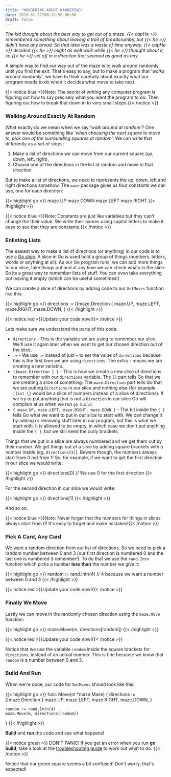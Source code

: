 ```yaml
---
title: "WONDERING ABOUT WANDERING"
date: 2018-01-22T08:12:56-08:00
draft: false
---
```


*The kid thought about the best way to get out of a maze.  {{< capHe >}} remembered something about leaving a trail of breadcrumbs, but {{< he >}} didn't have any bread.  So that idea was a waste of time anyway.  {{< capHe >}} decided {{< he >}} might as well walk while {{< he >}} thought about it, so {{< he >}} set off in a direction that seemed as good as any.*

A simple way to find our way out of the maze is to walk around randomly until you find the exit.  That's easy to say, but to make a program that '*walks around randomly*', we have to think carefully about exactly what our program needs to do when it decides what move to take next.

{{< notice blue >}}Note: The secret of writing any computer program is figuring out how to say precisely what you want the program to do.  Then figuring out how to break that down in to very small steps.{{< /notice >}}

### Walking Around Exactly At Random

What exactly do we mean when we say '*walk around at random*'?  One answer would be something like '*when choosing the next square to move to, pick one of the surrounding squares at random*'.  We can write that differently as a set of steps:

1. Make a list of directions we can move from our current square (up, down, left, right).
1. Choose one of the directions in the list at random and move in that direction.

But to make a list of directions, we need to represents the up, down, left and right directions somehow.  The `maze` package gives us four constants we can use, one for each direction:

{{< highlight go >}}
  maze.UP
  maze.DOWN
  maze.LEFT
  maze.RIGHT
{{< /highlight >}}

{{< notice blue >}}Note: Constants are just like variables but they can't change the their value.  We write their names using capital letters to make it easy to see that they are constants.{{< /notice >}}

### Enlisting Lists

The easiest way to make a list of directions (or anything) in our code is to use a [Go slice](https://tour.golang.org/moretypes/7).  A slice in Go is used hold a group of things (numbers, letters, words or anything at all).  As our Go program runs, we can add more things to our slice, take things out and at any time we can check whats in the slice.  So its a great way to remember lists of stuff.  You can even take everything out leaving it empty (which can be useful sometimes!).

We can create a slice of directions by adding code to our `GetMoves` function like this:

{{< highlight go >}}
  directions := []maze.Direction {
    maze.UP,
    maze.LEFT,
    maze.RIGHT,
    maze.DOWN,
  }
{{< /highlight >}}

{{< notice red >}}Update your code now!{{< /notice >}}

Lets make sure we understand the parts of this code:

- `directions` - This is the variable we are using to remember our slice.  We'll use it again later when we want to get our chosen direction out of the slice.
- `:=` - We use `:=` instead of just `=` to set the value of `directions` because this is the first time we are using `directions`.  The extra `:` means we are creating a new variable.
- `[]maze.Direction { }` - This is how we create a new slice of directions to remember with our `directions` variable.  The `[]` part tells Go that we are creating a slice of something.  The `maze.Direction` part tells Go that we are putting `Directions` in our slice and nothing else (for example `[]int {}` would be a slice of numbers instead of a slice of directions).  If we try to put anything that is not a `Direction` in our slice Go will complain at us when we run `go build`.
- `{ maze.UP, maze.LEFT, maze.RIGHT, maze.DOWN }` - The bit inside the `{ }` tells Go what we want to put in our slice to start with.  We can change it by adding or removing stuff later in our program, but this is what we start with.  It is allowed to be empty, in which case we don't put anything inside the `{ }`, but we still need the curly brackets.

Things that we put in a slice are always numbered and we get them out by their number.  We get things out of a slice by adding square brackets with a number inside (eg. `directions[3]`).  Beware though, the numbers always start from 0 not from 1!  So, for example, if we want to get the first direction in our slice we would write:

{{< highlight go >}}
  directions[0] // We use 0 for the first direction
{{< /highlight >}}

For the second direction in our slice we would write:

{{< highlight go >}}
  directions[1]
{{< /highlight >}}

And so on.

{{< notice blue >}}Note: Never forget that the numbers for things in slices always start from 0!  It's easy to forget and make mistakes!{{< /notice >}}

### Pick A Card, Any Card

We want a random direction from our list of directions.  So we need to pick a random number between 0 and 3 (our first direction is numbered 0 and the last one is numbered 3 remember!).  To do that we use the `rand.Intn` function which picks a number **less than** the number we give it:

{{< highlight go >}}
  random := rand.Intn(4) // 4 because we want a number between 0 and 3
{{< /highlight >}}

{{< notice red >}}Update your code now!{{< /notice >}}

### Finally We Move

Lastly we can move in the randomly chosen direction using the `maze.Move` function:

{{< highlight go >}}
  maze.Move(m, directions[random])
{{< /highlight >}}

{{< notice red >}}Update your code now!{{< /notice >}}

Notice that we use the variable `random` inside the square brackets for `directions`, instead of an actual number.  This is fine because we know that `random` is a number between 0 and 3.

### Build And Run

When we're done, our code for `GetMoves` should look like this:

{{< highlight go >}}
  func Move(m *maze.Maze) {
    directions := []maze.Direction {
      maze.UP,
      maze.LEFT,
      maze.RIGHT,
      maze.DOWN,
    }

    random := rand.Intn(4)
    maze.Move(m, directions[random])
  }
{{< /highlight >}}

**Build** and **run** the code and see what happens!

{{< notice green >}}
DON'T PANIC!
If you get an error when you run <strong>go build</strong>, take a look at the <a href="/troubleshooting.html">troubleshooting guide</a> to work out what to do.
{{< /notice >}}

Notice that our green square seems a bit confused!  Don't worry, that's expected!
